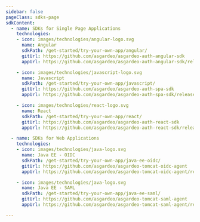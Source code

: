 ```yaml
---
sidebar: false
pageClass: sdks-page
sdkContent:
  - name: SDKs for Single Page Applications
    technologies:
    - icon: images/technologies/angular-logo.svg
      name: Angular
      sdkPath: /get-started/try-your-own-app/angular/
      gitUrl: https://github.com/asgardeo/asgardeo-auth-angular-sdk
      appUrl: https://github.com/asgardeo/asgardeo-auth-angular-sdk/releases/latest/download/asgardeo-angular-app.zip

    - icon: images/technologies/javascript-logo.svg
      name: Javascript
      sdkPath: /get-started/try-your-own-app/javascript/
      gitUrl: https://github.com/asgardeo/asgardeo-auth-spa-sdk
      appUrl: https://github.com/asgardeo/asgardeo-auth-spa-sdk/releases/latest/download/asgardeo-html-js-app.zip

    - icon: images/technologies/react-logo.svg
      name: React
      sdkPath: /get-started/try-your-own-app/react/
      gitUrl: https://github.com/asgardeo/asgardeo-auth-react-sdk
      appUrl: https://github.com/asgardeo/asgardeo-auth-react-sdk/releases/latest/download/asgardeo-react-app.zip

  - name: SDKs for Web Applications
    technologies:
    - icon: images/technologies/java-logo.svg
      name: Java EE - OIDC
      sdkPath: /get-started/try-your-own-app/java-ee-oidc/
      gitUrl: https://github.com/asgardeo/asgardeo-tomcat-oidc-agent
      appUrl: https://github.com/asgardeo/asgardeo-tomcat-oidc-agent/releases/latest/download/oidc-sample-app.war

    - icon: images/technologies/java-logo.svg
      name: Java EE - SAML
      sdkPath: /get-started/try-your-own-app/java-ee-saml/
      gitUrl: https://github.com/asgardeo/asgardeo-tomcat-saml-agent
      appUrl: https://github.com/asgardeo/asgardeo-tomcat-saml-agent/releases/latest/download/sample-app.war

---
```


<SDKOverview/>
